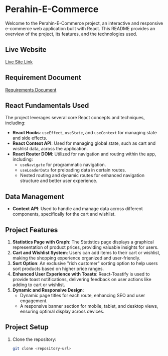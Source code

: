 # Perahin-E-Commerce

Welcome to the Perahin-E-Commerce project, an interactive and responsive e-commerce web application built with React. This README provides an overview of the project, its features, and the technologies used.

## Live Website
[Live Site Link](https://perahin-ecommerce.surge.sh/)  

## Requirement Document
[Requirements Document](https://github.com/programming-hero-web-course-4/b10a8-gadget-heaven-t4sn33m-s4h4t/blob/main/Requirement.pdf)  


## React Fundamentals Used
The project leverages several core React concepts and techniques, including:

- **React Hooks**: `useEffect`, `useState`, and `useContext` for managing state and side effects.
- **React Context API**: Used for managing global state, such as cart and wishlist data, across the application.
- **React Router DOM**: Utilized for navigation and routing within the app, including:
  - `useNavigate` for programmatic navigation.
  - `useLoaderData` for preloading data in certain routes.
  - Nested routing and dynamic routes for enhanced navigation structure and better user experience.

## Data Management
- **Context API**: Used to handle and manage data across different components, specifically for the cart and wishlist.

## Project Features
1. **Statistics Page with Graph**: The Statistics page displays a graphical representation of product prices, providing valuable insights for users.
2. **Cart and Wishlist System**: Users can add items to their cart or wishlist, making the shopping experience organized and user-friendly.
3. **Sort Option**: An exclusive "rich customer" sorting option to help users sort products based on higher price ranges.
4. **Enhanced User Experience with Toasts**: React-Toastify is used to provide toast notifications, delivering feedback on user actions like adding to cart or wishlist.
5. **Dynamic and Responsive Design**:
   - Dynamic page titles for each route, enhancing SEO and user engagement.
   - A responsive banner section for mobile, tablet, and desktop views, ensuring optimal display across devices.

## Project Setup
1. Clone the repository:  
   ```bash
   git clone <repository-url>
